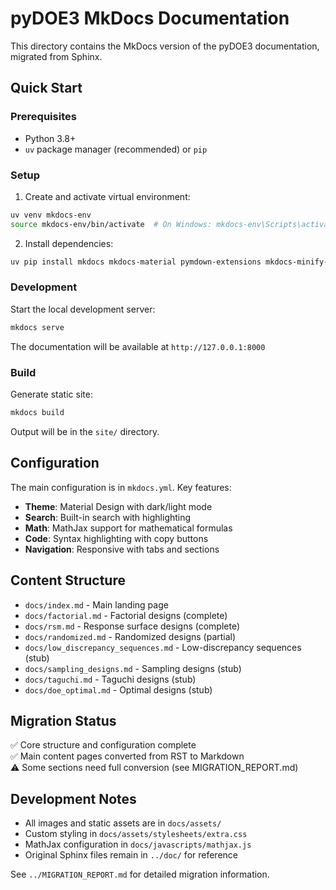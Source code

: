 # pyDOE3 MkDocs Documentation

This directory contains the MkDocs version of the pyDOE3 documentation, migrated from Sphinx.

## Quick Start

### Prerequisites
- Python 3.8+
- `uv` package manager (recommended) or `pip`

### Setup
1. Create and activate virtual environment:
```bash
uv venv mkdocs-env
source mkdocs-env/bin/activate  # On Windows: mkdocs-env\Scripts\activate
```

2. Install dependencies:
```bash
uv pip install mkdocs mkdocs-material pymdown-extensions mkdocs-minify-plugin
```

### Development
Start the local development server:
```bash
mkdocs serve
```

The documentation will be available at `http://127.0.0.1:8000`

### Build
Generate static site:
```bash
mkdocs build
```

Output will be in the `site/` directory.

## Configuration
The main configuration is in `mkdocs.yml`. Key features:
- **Theme**: Material Design with dark/light mode
- **Search**: Built-in search with highlighting  
- **Math**: MathJax support for mathematical formulas
- **Code**: Syntax highlighting with copy buttons
- **Navigation**: Responsive with tabs and sections

## Content Structure
- `docs/index.md` - Main landing page
- `docs/factorial.md` - Factorial designs (complete)
- `docs/rsm.md` - Response surface designs (complete)
- `docs/randomized.md` - Randomized designs (partial)
- `docs/low_discrepancy_sequences.md` - Low-discrepancy sequences (stub)
- `docs/sampling_designs.md` - Sampling designs (stub)
- `docs/taguchi.md` - Taguchi designs (stub)
- `docs/doe_optimal.md` - Optimal designs (stub)

## Migration Status
✅ Core structure and configuration complete  
✅ Main content pages converted from RST to Markdown  
⚠️ Some sections need full conversion (see MIGRATION_REPORT.md)  

## Development Notes
- All images and static assets are in `docs/assets/`
- Custom styling in `docs/assets/stylesheets/extra.css`
- MathJax configuration in `docs/javascripts/mathjax.js`
- Original Sphinx files remain in `../doc/` for reference

See `../MIGRATION_REPORT.md` for detailed migration information.
